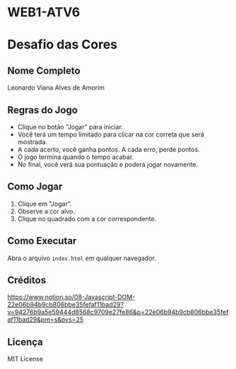 # WEB1-ATV6
# Desafio das Cores

## Nome Completo
Leonardo Viana Alves de Amorim

## Regras do Jogo
- Clique no botão "Jogar" para iniciar.
- Você terá um tempo limitado para clicar na cor correta que será mostrada.
- A cada acerto, você ganha pontos. A cada erro, perde pontos.
- O jogo termina quando o tempo acabar.
- No final, você verá sua pontuação e poderá jogar novamente.
## Como Jogar
1. Clique em "Jogar".
2. Observe a cor alvo.
3. Clique no quadrado com a cor correspondente.
## Como Executar
Abra o arquivo `index.html` em qualquer navegador.
## Créditos
https://www.notion.so/08-Javascript-DOM-22e06b94b9cb806bbe35fefaf11bad29?v=94276b9a5e59444d8568c9709e27fe86&p=22e06b94b9cb806bbe35fefaf11bad29&pm=s&pvs=25
## Licença
MIT License